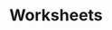 ---
title: Worksheets
permalink: /portfolio/worksheets
portfolio_cards:
    -   card_uri: /portfolio/actua-worksheet/online-delivery-worksheet-blur.png
        card_mod: wide
    -   card_uri: /portfolio/actua-worksheet/trilateration-worksheet.png
        card_mod: wide
---